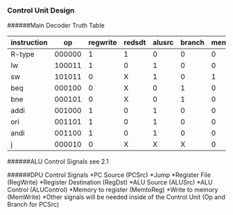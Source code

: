 ### Control Unit Design

######Main Decoder Truth Table

| instruction   | op      | regwrite   | redsdt | alusrc | branch | memwrite | memtoreg | jump | aluop |
| ------------- | ------  | --------   | ------ | ------ | ------ | -------- | -------- | ---- | ----- |
| R-type        | 000000  | 1          | 1      | 0      | 0      | 0        | 0        | 0    | 10    |
| lw            | 100011  | 1          | 0      | 1      | 0      | 0        | 1        | 0    | 00    |
| sw            | 101011  | 0          | X      | 1      | 0      | 1        | X        | 0    | 00    |
| beq           | 000100  | 0          | X      | 0      | 1      | 0        | X        | 0    | 01    |
| bne           | 000101  | 0          | X      | 0      | 1      | 0        | X        | 0    | 01    |
| addi          | 001000  | 1          | 0      | 1      | 0      | 0        | 0        | 0    | 00    |
| ori           | 001101  | 1          | 0      | 1      | 0      | 0        | 0        | 0    | 10    |
| andi          | 001100  | 1          | 0      | 1      | 0      | 0        | 0        | 0    | 10    |
| j             | 000010  | 0          | X      | X      | X      | 0        | X        | 1    | XX    |

######ALU Control Signals
see 2.1

######DPU Control Signals
*PC Source (PCSrc)
*Jump 
*Register File (RegWrite)
*Register Destination (RegDst)
*ALU Source (ALUSrc)
*ALU Control (ALUControl)
*Memory to register (MemtoReg)
*Write to memory (MemWrite)
*Other signals will be needed inside of the Control Unit (Op and Branch for PCSrc)
